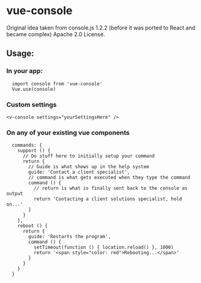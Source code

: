 # vue-console
Original idea taken from console.js 1.2.2 (before it was ported to React and became complex)
Apache 2.0 License.

## Usage:

### In your app:
```
  import console from 'vue-console'
  Vue.use(console)
```

### Custom settings
```<v-console settings="yourSettingsHere" />```

### On any of your existing vue components
```
  commands: {
    support () {
      // Do stuff here to initially setup your command
      return {
        // Guide is what shows up in the help system
        guide: 'Contact a client specialist',
        // command is what gets executed when they type the command
        command () {
          // return is what is finally sent back to the console as output
          return 'Contacting a client solutions specialist, hold on...'
        }
      }
    },
    reboot () {
      return {
        guide: 'Restarts the program',
        command () {
          setTimeout(function () { location.reload() }, 1000)
          return '<span style="color: red">Rebooting...</span>'
        }
      }
    }
  }
```
